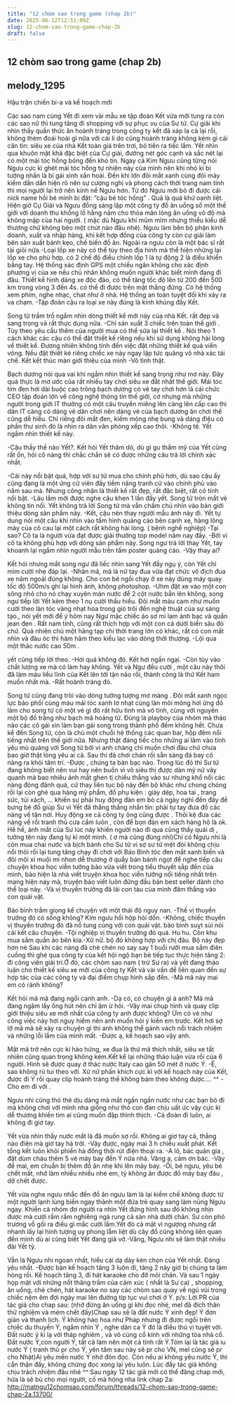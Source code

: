 ```yaml
---
title: "12 chòm sao trong game (chap 2b)"
date: 2025-06-12T12:51:09Z
slug: 12-chom-sao-trong-game-chap-2b
draft: false
---
```


## 12 chòm sao trong game (chap 2b)

## melody_1295

Hậu trận chiến bi-a và kế hoạch mới

Các sao nam cùng Yết đi xem vài mẫu xe tập đoàn Kết vừa mới tung ra còn các sao nữ thì tung tăng đi shopping với sự phục vụ của Sư tử. Cự giải khi nhìn thấy quần thức ăn hoành tráng trong công ty kết đã xáp la cà lại rồi, không thèm đoái hoài gì nữa với cái lí do cũng hoành tráng không kém gì cái căn tin: siêu xe của nhà Kết toàn giá trên trơi, bỏ tiền ra tiếc lắm. Yết nhìn qua khuôn mặt khá đặc biệt của Cự giải, đường nét góc cạnh và sắc nét lại có một mái tóc hồng bóng đến khó tin. Ngay cả Kim Ngưu cũng từng nói Ngưu cực kì ghét mái tóc hồng tự nhiên này của mình nên khi nhỏ kí bị tưởng nhần là bí gái xinh xắn hoài. Đến khi lớn đôi mắt xanh cùng đôi mày kiếm dần dần hiện rõ nên sự cương nghị và phong cách thời trang nam tính thì mọi người lại trở nên kính nể Ngưu hơn. Từ đó Ngưu mới bỏ đi được cái nick name hồi bé mình bị đặt: “cậu bé tóc hồng” . Quả là quá khứ oanh liệt. Hiện giờ Cự Giải và Ngưu đồng sáng lập một công ty đồ ăn uống số một thế giới với doanh thu khổng lồ hằng năm cho thỏa mãn lòng ăn uống vô độ mà không mập của hai người. ( mặc dù Ngưu khí mũm mĩm nhưng thiểu kiểu dễ thương chứ không béo một chút nào đâu nhé). Ngưu làm bên bộ phận kinh doanh, xuất và nhập hàng, khí kết hợp đồng của công ty còn cự giải làm bên sản xuất bánh kẹo, chế biến đồ ăn. Ngoài ra ngưu còn là một bác sĩ rất tài giỏi nữa.-Loại lốp xe này có thể tùy theo địa hình mà thể hiện những lại lốp xe cho phù hợp. có 2 chế độ điều chỉnh lốp 1 là tự động 2 là điều khiển bằng tay. Hệ thống xác định GPS một chiều ngăn không cho xác định phương vị của xe nếu chủ nhân không muốn người khác biết mình đang đi đâu. Thiết kế hình dáng xe độc đáo, có thể tăng tốc độ lên từ 200 đến 500 km trong vòng 3 đến 4s. có thể đi được trên mặt thẳng đứng. Có hệ thống xem phim, nghe nhạc, chat như ở nhà. Hệ thống an toàn tuyệt đối khi xảy ra va chạm.
-Tập đoàn cậu ra loại xe này đúng là kinh khủng đấy Kết. 
 
Song tử trầm trồ ngắm nhìn dòng thiết kế mới này của nhà Kết. rất đẹp và sang trọng và rất thực dụng nữa.
-Chỉ sản xuất 3 chiếc trên toàn thế giới . Tùy theo yêu cầu thêm của người mua có thể sửa lại thiết kế . Nói theo 1 cách khác các cậu có thể đặt thiết kế riêng nếu khi sử dụng không hài lòng về thiết kế. Đương nhiên không tính đến việc đặt những thiết kế quá viển vông. Nếu đặt thiết ké riêng chiếc xe này ngay lập tức quăng vô nhà xác tái chế. 
Kết kết thúc màn giới thiệu của mình
-Vô tình thật.
 
Bạch dương nói qua vai khi ngắm nhìn thiết kế sang trọng như mơ này. Đây quả thực là mơ ước của rất nhiều tay chơi siêu xe đắt nhất thế giới. Mái tóc tím đen hơi dài buộc cao trông bạch dương có vẻ tay chơi hơn là cái chức CEO tập đoàn lớn về công nghệ thông tin thế giới, cơ nhưng mà những người trong giới IT thường có một câu truyền miêng lên càng lên cấp cao thì dân IT càng có dáng vẻ dân chơi nên dáng vẻ của bạch dương ăn chơi thế cũng dễ hiểu. Chỉ riêng đôi mắt đen, kiếm mỏng nhẹ bung và dáng điệu có phần thư sinh đó là nhìn ra dân văn phòng xếp cao thôi.
-Không tệ.
 Yết ngắm nhìn thiết kế này.
 

-Cậu thấy thế nào Yết?. Kết hỏi Yết thăm dò, dù gì gu thẩm mỹ của Yết cũng rất ổn, hỏi cô nàng thì chắc chắn sẽ có được những câu trả lời chính xác nhất.

-Cái này nổi bật quá, hợp với sư tử mua cho chính phủ hơn, dù sao cậu ấy cũng đang là một ứng cử viên đầy tiềm năng tranh cử vào chính phủ vào năm sau mà. Nhưng công nhận là thiết kế rất đẹp, rất đặc biệt, rất có tính nổi bật. 
-Lâu lắm mới được nghe cậu khen 1 lần đấy yết. 
Song tử tròn mắt vẻ không tin nổi.
Yết không trả lời Song tử mà vẫn chăm chú nhìn vào bản giới thiệu dòng sản phẩm này. 
-Kết, cậu nên thay người mẫu ảnh này đi. 
Yết tự dung nói một câu khi nhìn vào tấm hình quảng cáo bên cạnh xe, hàng lông mày của cô cau lại một cách rất không hài lòng. ( bệnh nghề nghiệp)
-Tại sao? Cô ta là người vừa đạt được giải thưởng top model năm nay đấy.
-Bởi vì cô ta không phù hợp với dòng sản phẩm này. 
Song ngư trả lời thay Yết, tay khoanh lại ngắm nhìn người mẫu trên tấm poster quảng cáo.
-Vậy thay ai? 
 
Kết hỏi nhưng mắt song ngư đã liếc nhìn sang Yết đầy ngụ ý, còn Yết chỉ mỉm cười nhẹ đáp lại.
-Nhân mã, mã là nữ tay đua vừa đạt chức vô địch đua xe năm ngoái đúng không. Cho con bé ngồi chạy ở xe này dùng máy quay tốc độ 500m/s ghi lại hình ảnh, không photoshop. 
-Uhm đặt xe vào một con sông nhỏ cho nó chạy xuyên màn nước để 2 cột nước bắn lên không, 
song ngư tiếp lời Yết kèm theo 1 nụ cười thấu hiểu. Đôi mắt màu cam như muốn cười theo làn tóc vàng nhạt hòa trong gió trôi đến nghệ thuật của sự sáng tạo., nói yết mới để ý hôm nay Ngư mặc chiếc áo sơ mi lam ánh bạc và quần jean đen . Rất nam tính, cũng rất thích hợp với một con cá dưới biển sâu đó chứ. Quả nhiên chủ một hãng tạp chí thời trang lớn có khác, rất có con mắt nhìn và đàu óc thì hâm hâm theo kiểu lạc vào dòng thời thượng.
-Lội qua một thác nước cao 50m .
 
 yết cũng tiếp lời theo.
-Hơi quá không đó. 
Kết hơi ngần ngại.
-Còn tùy vào chất lượng xe mà có làm hay không. Yết và Ngư đều cười , một câu này thôi đã làm máu liều lĩnh của Kết lên tới tận não rồi, thành công là thứ Kết ham muốn nhất mà. 
-Rất hoành tráng đó. 
 
Song tử cũng đang trôi vào dòng tưởng tượng mơ màng . Đôi mắt xanh ngọc lực bảo phối cùng màu mái tóc xanh lơ nhạt cùng làn môi mỏng hơi ửng đỏ làm cho song tử có một vẻ gì đó rất hữu tình mà vô tình, cùng với nguyên một bộ đồ trắng như bạch mã hoàng tử. Đúng là playboy của nhóm mà thảo nào các cô gái xin làm bạn gái song trong thành phố đếm không hết. Chưa kể đến Song tử, còn là chủ một chuỗi hệ thống các quan bar, hộp đêm nổi tiếng nhất trên thế giới nữa. Nhưng thật đáng tiếc cho những ai lâm vào tình yêu mù quáng với Song tử bởi vì anh chàng chỉ muốn chơi đàu chứ chưa bao giờ thật lòng yêu ai cả. Sau thi đã chơi chán rồi sẵn sàng đá bay cô nàng ra khỏi tâm trí. 
-Được , chúng ta bàn bạc nào. Trong lúc đó thì Sư tử đang không biết nên vui hay nên buồn vì vô siêu thị được dàn mỹ nữ vây quanh mà bao nhiêu ánh mắt ghen tị chiếu thẳng vào sư nhưng khổ nổi các nàng đỏng đảnh quá, cứ thay liên tục bộ này đến bộ khác như chong chóng rồi lại còn ghé qua hàng mỹ phẩm, đồ phụ kiện : giày dép, hoa tai , trang sức, túi xách, … khiến sư phải huy động đàn em bỏ cả ngày nghỉ đến đây để bưng bê đồ giúp Sư vì Yết đã thẳng thắng nhắn tin: phải tự tay đưa đồ các nàng về tận nơi. Huy động xe cả công ty ông cũng được . Thôi kệ đưa các nàng về rồi tranh thủ cưa cẩm luôn , còn để bọn đàn em xách hàng hộ là ok. Hề hề, ánh mắt của Sư lúc này khiến người nào đi qua cũng thấy quái dị , tưởng tên này đang tự kỉ một mình. ( ơ mà cũng đúng nhỉ)Chỉ có Ngưu nhi là còn mua chai nước và bịch bánh cho Sư tử vì sợ sư tử mệt đói không chịu nổi thôi rồi lại tung tăng chạy đi chơi với Bảo Bình tóc đen mắt xanh biển và đôi môi xí muội mi nhon dễ thương ở quầy bán bánh ngọt để nghe tiếp câu chuyện khoa học viễn tưởng bảo vừa viết trong tiểu thuyết sắp đến của mình, bảo hiện là nhà viết truyện khoa học viễn tưởng nổi tiếng nhất trên mạng hiện nay mà, truyện bảo viết luôn đứng đầu bản best seller dành cho thể loại này.
-Và vị thuyền trưởng đã lái con tàu của mình đâm thẳng vào con quái vật. 

Bảo bình trầm giọng kể chuyện với một thái độ nguy nan.
-Thế vị thuyền trưởng đó có sống không? 
Kim ngưu hồi hộp hỏi dồn.
-Không, chiếc thuyền vị thuyền trưởng đó đã nổ tung cùng với con quái vật. 
bảo bình suỵt sùi nói cái kết câu chuyện.
-Tội nghiệp vị thuyền trưởng đó quá. Hu hu.
Còn khu mua sắm quần áo bên kia.-Xử nữ. bộ đó không hợp với chị đâu. Bộ này đẹp hơn nè 
Sau khi các nàng đã chè chén no say say 1 buổi rưỡi mua sắm điên cuồng thì ghé qua công ty của kết hội ngộ bạn bè tiếp tục thực hiện tăng 2: đi công viên giải trí.Ở đó, các chòm sao nam ( trừ Sư ra) và yết đang thảo luận cho thiết kế siêu xe mới của công ty Kết và vài vấn đề liên quan đến sự hợp tác của các công ty và đại điểm chụp hình sắp đến.
-Mã mã này mai em có rảnh không? 
 
Kết hỏi mã mã đang ngồi cạnh anh.
-Dạ có, có chuyện gì à anh?
 Mã mã đang ngậm lấy ống hút nên chỉ ậm ừ hỏi.
-Vậy mai chụp hình và quay clip giới thiệu siêu xe mới nhất của công ty anh được không? Ừm có vẻ như công việc này hơi nguy hiểm nên anh muốn hỏi ý kiến em trước. Kết hơi sợ lỡ mã mã sẽ xảy ra chuyện gì thì anh không thể gánh vách nổi trách nhiệm và những lỗi lầm của mình mất.
-Được ạ, kế hoạch sao vậy anh. 
 
Mặt mã trở nên cực kì hào hứng, xe đua là thứ mã thích nhất, siêu xe tất nhiên cũng quan trọng không kém.Kết kể lại những thảo luận vừa rồi của 6 người. Hình sẽ được quay ở thác nước Italy cao gân 50 mét ở nước Ý. -Ê, sao không rủ tui theo với. Xử nữ phấn khích cực kì với kế hoạch này của Kết, được đi Ý rồi quay clip hoành tráng thế không bám theo không được…. ^^
-Cho em đi với . 
 
Ngưu nhi cũng thỏ thẻ dịu dàng mà mắt ngấn ngấn nước như các bạn bỏ đi mà không chơi với mình nha giống như thỏ con đan chịu uất ức vậy cực kì dễ thương khiến tim ai cũng muốn đập thình thịch. 
-Cả đoàn đi luôn, ai không đi giơ tay. 
 
Yết vừa nhìn thấy nước mắt là đã muốn sợ rồi. Không ai giơ tay cả, thằng nào điên mà giơ tay hả trời. -Vậy được, ngày mai 3 h chiều xuất phát. 
Kết tổng kết luôn khỏi phiền hà đồng thời rút điện thoại ra.
-A lô, bác quản gia , đặt dùm cháu thêm 5 vé máy bay đến Ý nữa nhá. Vâng ạ, cảm ơn bác.
-Vậy để mai, em chuẩn bị thêm đồ ăn nhẹ khi lên máy bay.
-Ôi, bé ngưu, yêu bé chết mất, nhớ làm nhiều nhiều nhé em, tỷ không ăn được đồ máy bay đâu , dở chết được. 
 
Yết vừa nghe ngưu nhắc đến đồ ăn ngưu làm là lại kiềm chế không được từ một người lạnh lùng biến ngay thành một đứa trẻ quay sang làm nũng Ngưu ngay. Khiến cả nhóm đơ người ra nhìn Yết đứng hình sau đó không nhịn được mà cười rầm rầm nghiêng ngả rung cả sàn nhà dưới chân. Sư còn phô trương vỗ gối ra điều gì mắc cười lắm.Yết đỏ cả mặt vì ngượng nhưng rất nhanh lấy lại hình tượng uy phong lẫm liệt dù cây đổ cũng không liên quan đến mình dù ai cũng biết Yết đang giả vờ.-Vâng, Ngưu nhi sẽ làm thật nhiều đãi Yết tỷ.
 
 Vẫn là Ngưu nhi ngoan nhất, hiểu cái dạ dày kèn chọn của Yết nhất. Đáng yêu nhất.
-Được bàn kế hoạch tăng 3 luôn đi, tăng 2 nãy giờ bị chúng ta làm hỏng rồi. Kế hoạch tăng 3, đi hát karaoke cho đỡ mỏi chân. Và sau 1 ngày họp mặt với những nốt thăng trầm của cảm xúc ( nhất là Sư ca) , shopping, ăn uống, chè chén, hát karaoke no say các chòm sao quay về ngủ vùi trong chiếc nệm êm đợi ngày mai lên đường típ tục vui chơi ở Ý.
p/s: Lời PR của tác giả cho chap sau: (nhớ đừng ăn uống gì khi đọc nhé, mel đã đích thân thử nghiệm và mém chết đấy)Chap sau sẽ là đất nước Ý xinh đẹp! Ý đơn giản và thanh lịch. 
Ý không hào hoa như Pháp nhưng đi được ngồi trên chiếc du thuyền Ý, ngắm nhìn Ý , nghe dân ca Ý đó là điều thú vị tuyệt vời. 
Đất nước ý kì lạ với tháp nghiêm , và vô cùng cổ kính với những tòa nhà cổ. 
Đất nước Ý,con người Ý, tất cả làm nên một cá tính rất Ý.Tóm lại là tác giả iu nước Ý ( tranh thủ pr cho Ý, yên tâm sau này sẽ pr cho VN, mel cũng sẽ pr cho Nhật)Ai yêu mến nước Ý nhớ đón đọc. Còn nếu ai không yêu nước Ý, thì cẩn thận đấy, không chừng đọc xong lại yêu luôn. Lúc đấy tác giả không chịu trách nhiệm đâu nhé ^^
Sau ngày 12 tác giả mới có thể đăng chap mới, hứa là sẽ bù cho mọi người, cố mà hóng nha 
link chap 2a: http://matngu12chomsao.com/forum/threads/12-chom-sao-trong-game-chap-2a.13700/